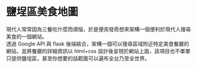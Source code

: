 # 鹽埕區美食地圖
現代人常常因為三餐吃什麼而煩惱，於是便突發奇想來架構一個便利於現代人搜尋美食的一個網站。\
透過 Google API 與 flask 後端結合，架構一個可以搜尋區域附近特定美食餐廳的網站，並將餐廳的詳細資訊以 html+css 設計後呈現於網站上面，該項目也不單單只提供鹽埕區，甚至你想要的話範圍可以遍布全台乃至全世界。
